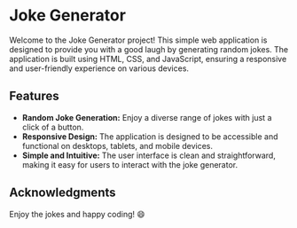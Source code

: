 # Joke Generator

Welcome to the Joke Generator project! This simple web application is designed to provide you with a good laugh by generating random jokes. The application is built using HTML, CSS, and JavaScript, ensuring a responsive and user-friendly experience on various devices.

## Features

- **Random Joke Generation:** Enjoy a diverse range of jokes with just a click of a button.
- **Responsive Design:** The application is designed to be accessible and functional on desktops, tablets, and mobile devices.
- **Simple and Intuitive:** The user interface is clean and straightforward, making it easy for users to interact with the joke generator.

## Acknowledgments

Enjoy the jokes and happy coding! 😄
